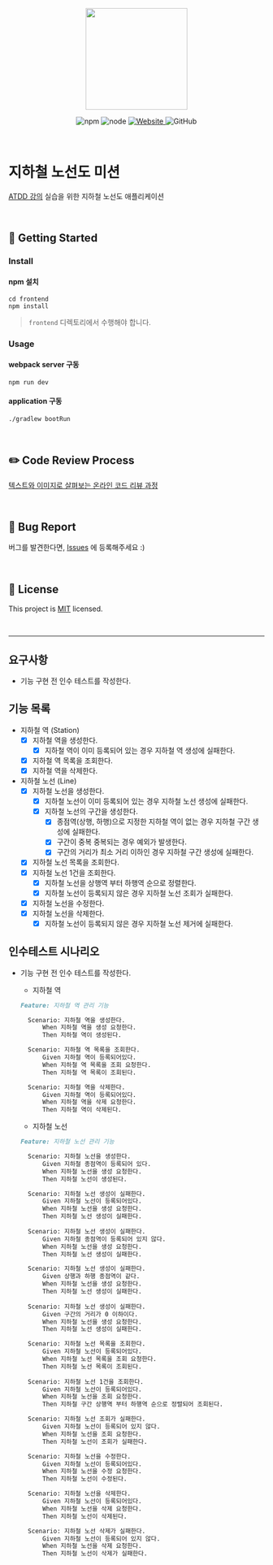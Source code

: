 <p align="center">
    <img width="200px;" src="https://raw.githubusercontent.com/woowacourse/atdd-subway-admin-frontend/master/images/main_logo.png"/>
</p>
<p align="center">
  <img alt="npm" src="https://img.shields.io/badge/npm-%3E%3D%205.5.0-blue">
  <img alt="node" src="https://img.shields.io/badge/node-%3E%3D%209.3.0-blue">
  <a href="https://edu.nextstep.camp/c/R89PYi5H" alt="nextstep atdd">
    <img alt="Website" src="https://img.shields.io/website?url=https%3A%2F%2Fedu.nextstep.camp%2Fc%2FR89PYi5H">
  </a>
  <img alt="GitHub" src="https://img.shields.io/github/license/next-step/atdd-subway-admin">
</p>

<br>

# 지하철 노선도 미션

[ATDD 강의](https://edu.nextstep.camp/c/R89PYi5H) 실습을 위한 지하철 노선도 애플리케이션

<br>

## 🚀 Getting Started

### Install

#### npm 설치

```
cd frontend
npm install
```

> `frontend` 디렉토리에서 수행해야 합니다.

### Usage

#### webpack server 구동

```
npm run dev
```

#### application 구동

```
./gradlew bootRun
```

<br>

## ✏️ Code Review Process

[텍스트와 이미지로 살펴보는 온라인 코드 리뷰 과정](https://github.com/next-step/nextstep-docs/tree/master/codereview)

<br>

## 🐞 Bug Report

버그를 발견한다면, [Issues](https://github.com/next-step/atdd-subway-admin/issues) 에 등록해주세요 :)

<br>

## 📝 License

This project is [MIT](https://github.com/next-step/atdd-subway-admin/blob/master/LICENSE.md) licensed.

<br>

***

## 요구사항

- 기능 구현 전 인수 테스트를 작성한다.

## 기능 목록

- 지하철 역 (Station)
    - [x] 지하철 역을 생성한다.
        - [x] 지하철 역이 이미 등록되어 있는 경우 지하철 역 생성에 실패한다.
    - [x] 지하철 역 목록을 조회한다.
    - [x] 지하철 역을 삭제한다.

- 지하철 노선 (Line)
    - [x] 지하철 노선을 생성한다.
        - [x] 지하철 노선이 이미 등록되어 있는 경우 지하철 노선 생성에 실패한다.
        - [x] 지하철 노선의 구간을 생성한다.
            - [x] 종점역(상행, 하행)으로 지정한 지하철 역이 없는 경우 지하철 구간 생성에 실패한다.
            - [x] 구간이 중복 중복되는 경우 예외가 발생한다.
            - [x] 구간의 거리가 최소 거리 이하인 경우 지하철 구간 생성에 실패한다.
    - [x] 지하철 노선 목록을 조회한다.
    - [x] 지하철 노선 1건을 조회한다.
        - [x] 지하철 노선을 상행역 부터 하행역 순으로 정렬한다.
        - [x] 지하철 노선이 등록되지 않은 경우 지하철 노선 조회가 실패한다.
    - [x] 지하철 노선을 수정한다.
    - [x] 지하철 노선을 삭제한다.
        - [x] 지하철 노선이 등록되지 않은 경우 지하철 노선 제거에 실패한다.

## 인수테스트 시나리오

- 기능 구현 전 인수 테스트를 작성한다.
    - 지하철 역
  ```markdown
  Feature: 지하철 역 관리 기능

    Scenario: 지하철 역을 생성한다.
        When 지하철 역을 생성 요청한다.
        Then 지하철 역이 생성된다.

    Scenario: 지하철 역 목록을 조회한다.
        Given 지하철 역이 등록되어있다.
        When 지하철 역 목록을 조회 요청한다.
        Then 지하철 역 목록이 조회된다.

    Scenario: 지하철 역을 삭제한다.
        Given 지하철 역이 등록되어있다.
        When 지하철 역을 삭제 요청한다.
        Then 지하철 역이 삭제된다.
  ```

    - 지하철 노선
  ```markdown
  Feature: 지하철 노선 관리 기능

    Scenario: 지하철 노선을 생성한다.
        Given 지하철 종점역이 등록되어 있다. 
        When 지하철 노선을 생성 요청한다.
        Then 지하철 노선이 생성된다.
  
    Scenario: 지하철 노선 생성이 실패한다.
        Given 지하철 노선이 등록되어있다.
        When 지하철 노선을 생성 요청한다.
        Then 지하철 노선 생성이 실패한다.
 
    Scenario: 지하철 노선 생성이 실패한다.
        Given 지하철 종점역이 등록되어 있지 않다.
        When 지하철 노선을 생성 요청한다.
        Then 지하철 노선 생성이 실패한다.
  
    Scenario: 지하철 노선 생성이 실패한다.
        Given 상행과 하행 종점역이 같다.
        When 지하철 노선을 생성 요청한다.
        Then 지하철 노선 생성이 실패한다.
    
    Scenario: 지하철 노선 생성이 실패한다.
        Given 구간의 거리가 0 이하이다.
        When 지하철 노선을 생성 요청한다.
        Then 지하철 노선 생성이 실패한다.

    Scenario: 지하철 노선 목록을 조회한다.
        Given 지하철 노선이 등록되어있다.
        When 지하철 노선 목록을 조회 요청한다.
        Then 지하철 노선 목록이 조회된다.
    
    Scenario: 지하철 노선 1건을 조회한다.
        Given 지하철 노선이 등록되어있다.
        When 지하철 노선을 조회 요청한다.
        Then 지하철 구간 상행역 부터 하행역 순으로 정렬되어 조회된다.
  
    Scenario: 지하철 노선 조회가 실패한다.
        Given 지하철 노선이 등록되어 있지 않다.
        When 지하철 노선을 조회 요청한다.
        Then 지하철 노선이 조회가 실패한다.
  
    Scenario: 지하철 노선을 수정한다.
        Given 지하철 노선이 등록되어있다.
        When 지하철 노선을 수정 요청한다.
        Then 지하철 노선이 수정된다.

    Scenario: 지하철 노선을 삭제한다.
        Given 지하철 노선이 등록되어있다.
        When 지하철 노선을 삭제 요청한다.
        Then 지하철 노선이 삭제된다.
  
    Scenario: 지하철 노선 삭제가 실패한다.
        Given 지하철 노선이 등록되어 있지 않다.
        When 지하철 노선을 삭제 요청한다.
        Then 지하철 노선이 삭제가 실패한다.
  ```